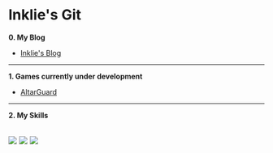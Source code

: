 lnklie's Git
=============
**0. My Blog**   
 - [Inklie's Blog](https://blog.naver.com/rnlgus1126, "Blog link")
---------------------------------------
**1. Games currently under development**   
 - [AltarGuard](https://blog.naver.com/rnlgus1126/222678280044, "Development Log")
---------------------------------------
**2. My Skills**   

<img src="https://img.shields.io/badge/-C-A8B9CC?style=flat-square&logo=C&logoColor=black"/> <img src="https://img.shields.io/badge/-C Sharp-239120?style=flat-square&logo=C Sharp&logoColor=white"/> <img src="https://img.shields.io/badge/-Unity-FFFFFF?style=flat-square&logo=Unity&logoColor=black"/>
---------------------------------------
